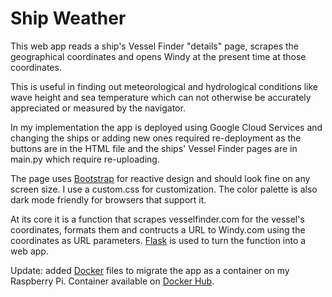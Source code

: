 # Ship Weather

This web app reads a ship's Vessel Finder "details" page, scrapes the geographical coordinates and opens Windy at the present time at those coordinates.

This is useful in finding out meteorological and hydrological conditions like wave height  and sea temperature which can not otherwise be accurately appreciated or measured by the navigator.

In my implementation the app is deployed using Google Cloud Services and changing the ships or adding new ones required re-deployment as the buttons are in the HTML file and the ships' Vessel Finder pages are in main.py which require re-uploading.

The  page uses [Bootstrap](https://github.com/twbs/bootstrap) for reactive design and should look fine on any screen size. I use a custom.css for customization. The color palette is also dark mode friendly for browsers that support it.

At its core it is a function that scrapes vesselfinder.com for the vessel's coordinates, formats them and contructs a URL to Windy.com using the coordinates as URL parameters. [Flask](https://github.com/pallets/flask) is used to turn the function into a web app.

Update: added [Docker](https://github.com/docker) files to migrate the app as a container on my Raspberry Pi. Container available on [Docker Hub](https://hub.docker.com/repository/docker/bbr91/shipweather).